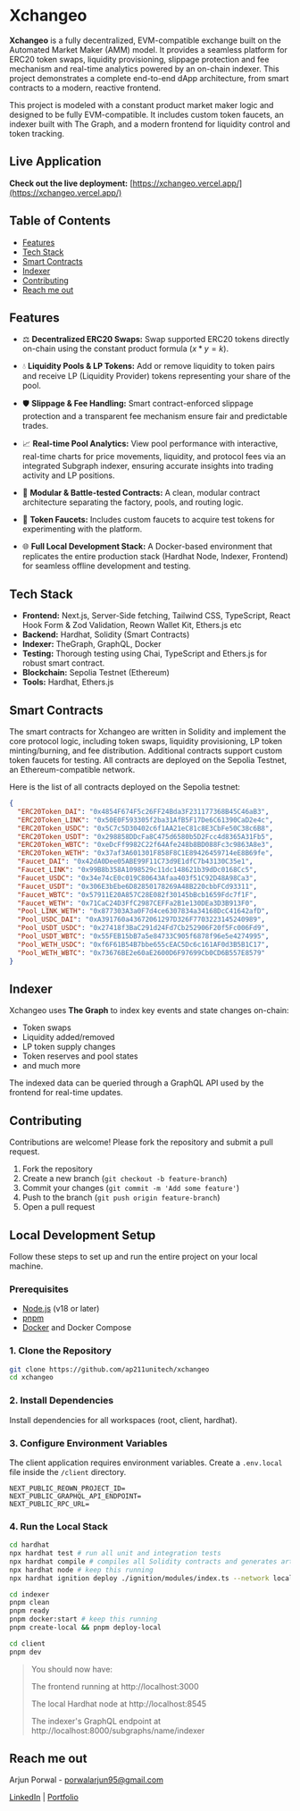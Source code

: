 # Xchangeo

**Xchangeo** is a fully decentralized, EVM-compatible exchange built on the Automated Market Maker (AMM) model. It provides a seamless platform for ERC20 token swaps, liquidity provisioning, slippage protection and fee mechanism and real-time analytics powered by an on-chain indexer. This project demonstrates a complete end-to-end dApp architecture, from smart contracts to a modern, reactive frontend.

This project is modeled with a constant product market maker logic and designed to be fully EVM-compatible. It includes custom token faucets, an indexer built with The Graph, and a modern frontend for liquidity control and token tracking.

## Live Application

**Check out the live deployment:** [https://xchangeo.vercel.app/](https://xchangeo.vercel.app/)

## Table of Contents

- [Features](#features)
- [Tech Stack](#tech-stack)
- [Smart Contracts](#smart-contracts)
- [Indexer](#indexer)
- [Contributing](#contributing)
- [Reach me out](#reach-me-out)

## Features

- ⚖️ **Decentralized ERC20 Swaps:** Swap supported ERC20 tokens directly on-chain using the constant product formula ($x * y = k$).

- 💧 **Liquidity Pools & LP Tokens:** Add or remove liquidity to token pairs and receive LP (Liquidity Provider) tokens representing your share of the pool.

- 🛡️ **Slippage & Fee Handling:** Smart contract-enforced slippage protection and a transparent fee mechanism ensure fair and predictable trades.

- 📈 **Real-time Pool Analytics:** View pool performance with interactive, real-time charts for price movements, liquidity, and protocol fees via an integrated Subgraph indexer, ensuring accurate insights into trading activity and LP positions.

- 🧩 **Modular & Battle-tested Contracts:** A clean, modular contract architecture separating the factory, pools, and routing logic.

- 🧪 **Token Faucets:** Includes custom faucets to acquire test tokens for experimenting with the platform.

- 🌐 **Full Local Development Stack:** A Docker-based environment that replicates the entire production stack (Hardhat Node, Indexer, Frontend) for seamless offline development and testing.

## Tech Stack

- **Frontend:** Next.js, Server-Side fetching, Tailwind CSS, TypeScript, React Hook Form & Zod Validation, Reown Wallet Kit, Ethers.js etc
- **Backend:** Hardhat, Solidity (Smart Contracts)
- **Indexer:** TheGraph, GraphQL, Docker
- **Testing:** Thorough testing using Chai, TypeScript and Ethers.js for robust smart contract.
- **Blockchain:** Sepolia Testnet (Ethereum)
- **Tools:** Hardhat, Ethers.js

## Smart Contracts

The smart contracts for Xchangeo are written in Solidity and implement the core protocol logic, including token swaps, liquidity provisioning, LP token minting/burning, and fee distribution. Additional contracts support custom token faucets for testing. All contracts are deployed on the Sepolia Testnet, an Ethereum-compatible network.

Here is the list of all contracts deployed on the Sepolia testnet:

```json
{
  "ERC20Token_DAI": "0x4854F674F5c26FF24Bda3F231177368B45C46aB3",
  "ERC20Token_LINK": "0x50E0F593305f2ba31AfB5F17De6C61390CaD2e4c",
  "ERC20Token_USDC": "0x5C7c5D30402c6f1AA21eC81c8E3CbFe50C38c6B8",
  "ERC20Token_USDT": "0x298858DDcFa8C475d6580b5D2Fcc4d8365A31Fb5",
  "ERC20Token_WBTC": "0xeDcFf9982C22f64Afe248b8BD088Fc3c9863A8e3",
  "ERC20Token_WETH": "0x37af3A601301F858F8C1E89426459714eE8B69fe",
  "Faucet_DAI": "0x42dA0Dee05ABE99F11C73d9E1dfC7b43130C35e1",
  "Faucet_LINK": "0x99B8b358A1098529c11dc148621b39dDc0168Cc5",
  "Faucet_USDC": "0x34e74cE0c019C80643Afaa403f51C92D48A98Ca3",
  "Faucet_USDT": "0x306E3bEbe6D82850178269A48B220cbbFCd93311",
  "Faucet_WBTC": "0x57911E20A857C28E082f30145bBcb1659Fdc7f1F",
  "Faucet_WETH": "0x71CaC24D3FfC2987CEFFa2B1e130DEa3D3B913F0",
  "Pool_LINK_WETH": "0x877303A3a0F7d4ce6307834a34168DcC41642afD",
  "Pool_USDC_DAI": "0xA391760a43672061297D326F7703223145240989",
  "Pool_USDT_USDC": "0x27418f3BaC291d24Fd7Cb252906F20f5Fc006Fd9",
  "Pool_USDT_WBTC": "0x55FEB15bB7a5e84733C905f6878f96e5e4274995",
  "Pool_WETH_USDC": "0xf6F61B54B7bbe655cEAC5Dc6c161AF0d3B5B1C17",
  "Pool_WETH_WBTC": "0x73676BE2e60aE2600D6F97699Cb0CD6B557E8579"
}
```

## Indexer

Xchangeo uses **The Graph** to index key events and state changes on-chain:

- Token swaps
- Liquidity added/removed
- LP token supply changes
- Token reserves and pool states
- and much more

The indexed data can be queried through a GraphQL API used by the frontend for real-time updates.

## Contributing

Contributions are welcome! Please fork the repository and submit a pull request.

1. Fork the repository
2. Create a new branch (`git checkout -b feature-branch`)
3. Commit your changes (`git commit -m 'Add some feature'`)
4. Push to the branch (`git push origin feature-branch`)
5. Open a pull request

## Local Development Setup

Follow these steps to set up and run the entire project on your local machine.

### Prerequisites

- [Node.js](https://nodejs.org/en/) (v18 or later)
- [pnpm](https://pnpm.io/installation)
- [Docker](https://www.docker.com/get-started/) and Docker Compose

### 1. Clone the Repository

```bash
git clone https://github.com/ap211unitech/xchangeo
cd xchangeo
```

### 2. Install Dependencies

Install dependencies for all workspaces (root, client, hardhat).

### 3. Configure Environment Variables

The client application requires environment variables. Create a `.env.local` file inside the `/client` directory.

```
NEXT_PUBLIC_REOWN_PROJECT_ID=
NEXT_PUBLIC_GRAPHQL_API_ENDPOINT=
NEXT_PUBLIC_RPC_URL=
```

### 4. Run the Local Stack

```bash
cd hardhat
npx hardhat test # run all unit and integration tests
npx hardhat compile # compiles all Solidity contracts and generates artifacts (ABI, bytecode, metadata)
npx hardhat node # keep this running
npx hardhat ignition deploy ./ignition/modules/index.ts --network localhost
```

```bash
cd indexer
pnpm clean
pnpm ready
pnpm docker:start # keep this running
pnpm create-local && pnpm deploy-local
```

```bash
cd client
pnpm dev
```

> You should now have:
>
> The frontend running at http://localhost:3000
>
> The local Hardhat node at http://localhost:8545
>
> The indexer's GraphQL endpoint at http://localhost:8000/subgraphs/name/indexer

## Reach me out

Arjun Porwal - porwalarjun95@gmail.com

[LinkedIn](https://www.linkedin.com/in/arjun-porwal-9198b71a3/) | [Portfolio](https://arjunporwal.vercel.app/)
